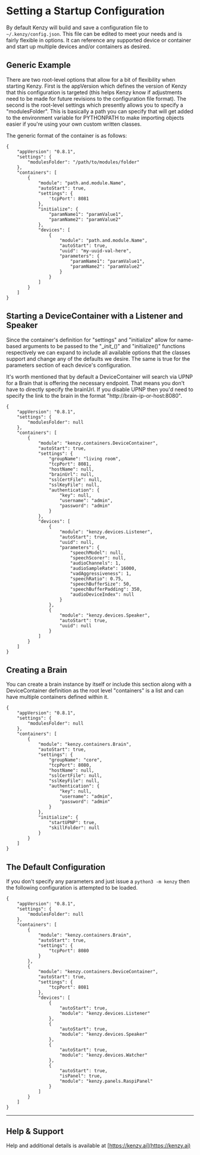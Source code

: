 # Setting a Startup Configuration

By default Kenzy will build and save a configuration file to ```~/.kenzy/config.json```.  This file can be edited to meet your needs and is fairly flexible in options.  It can reference any supported device or container and start up multiple devices and/or containers as desired.

## Generic Example

There are two root-level options that allow for a bit of flexibility when starting Kenzy.  First is the appVersion which defines the version of Kenzy that this configuration is targeted (this helps Kenzy know if adjustments need to be made for future revisions to the configuration file format).  The second is the root-level settings which presently allows you to specify a "modulesFolder".  This is basically a path you can specify that will get added to the environment variable for PYTHONPATH to make importing objects easier if you're using your own custom written classes.

The generic format of the container is as follows:

```
{
    "appVersion": "0.8.1",
    "settings": {
        "modulesFolder": "/path/to/modules/folder"
    },
    "containers": [
        {
            "module": "path.and.module.Name",
            "autoStart": true,
            "settings": {
                'tcpPort': 8081
            },
            "initialize": {
                "paramName1": "paramValue1",
                "paramName2": "paramValue2"
            },
            "devices": [
                {
                    "module": "path.and.module.Name",
                    "autoStart": true,
                    "uuid": "my-uuid-val-here",
                    "parameters": {
                        "paramName1": "paramValue1",
                        "paramName2": "paramValue2"
                    }
                }
            ]
        }
    ]
}
```

## Starting a DeviceContainer with a Listener and Speaker

Since the container's definition for "settings" and "initialize" allow for name-based arguments to be passed to the "\__init\__()" and "initialize()" functions respectively we can expand to include all available options that the classes support and change any of the defaults we desire.  The same is true for the parameters section of each device's configuration.

It's worth mentioned that by default a DeviceContainer will search via UPNP for a Brain that is offering the necessary endpoint.  That means you don't have to directly specify the brainUrl.  If you disable UPNP then you'd need to specify the link to the brain in the format "http://brain-ip-or-host:8080".

```
{
	"appVersion": "0.8.1",
	"settings": {
		"modulesFolder": null
	},
	"containers": [
		{
			"module": "kenzy.containers.DeviceContainer",
			"autoStart": true,
			"settings": {
				"groupName": "living room",
				"tcpPort": 8081,
				"hostName": null,
                "brainUrl": null,
				"sslCertFile": null,
				"sslKeyFile": null,
                "authentication": {
					"key": null,
					"username": "admin",
					"password": "admin"
				}
			},
			"devices": [
				{
					"module": "kenzy.devices.Listener",
					"autoStart": true,
					"uuid": null,
					"parameters": {
						"speechModel": null,
						"speechScorer": null,
						"audioChannels": 1,
						"audioSampleRate": 16000,
						"vadAggressiveness": 1,
						"speechRatio": 0.75,
						"speechBufferSize": 50,
						"speechBufferPadding": 350,
						"audioDeviceIndex": null
					}
				},
				{
					"module": "kenzy.devices.Speaker",
					"autoStart": true,
					"uuid": null
				}
			]
		}
	]
}

```

## Creating a Brain

You can create a brain instance by itself or include this section along with a DeviceContainer definition as the root level "containers" is a list and can have multiple containers defined within it.

```
{
	"appVersion": "0.8.1",
	"settings": {
		"modulesFolder": null
	},
	"containers": [
		{
			"module": "kenzy.containers.Brain",
			"autoStart": true,
			"settings": {
				"groupName": "core",
				"tcpPort": 8080,
				"hostName": null,
				"sslCertFile": null,
				"sslKeyFile": null,
				"authentication": {
					"key": null,
					"username": "admin",
					"password": "admin"
				}
			},
			"initialize": {
				"startUPNP": true,
				"skillFolder": null
			}
		}
    ]
}
```

## The Default Configuration

If you don't specify any parameters and just issue a ```python3 -m kenzy``` then the following configuration is attempted to be loaded.

```
{
    "appVersion": "0.8.1",
    "settings": {
        "modulesFolder": null
    },
    "containers": [
        {
            "module": "kenzy.containers.Brain",
            "autoStart": true,
            "settings": {
                "tcpPort": 8080
            }
        },
        {
            "module": "kenzy.containers.DeviceContainer",
            "autoStart": true,
            "settings": {
                "tcpPort": 8081
            },
            "devices": [
                {
                    "autoStart": true,
                    "module": "kenzy.devices.Listener"
                },
                {
                    "autoStart": true,
                    "module": "kenzy.devices.Speaker"
                },
                {
                    "autoStart": true,
                    "module": "kenzy.devices.Watcher"
                },
                {
                    "autoStart": true,
                    "isPanel": true,
                    "module": "kenzy.panels.RaspiPanel"
                }
            ]
        }
    ]
}
```

-----

## Help &amp; Support
Help and additional details is available at [https://kenzy.ai](https://kenzy.ai)